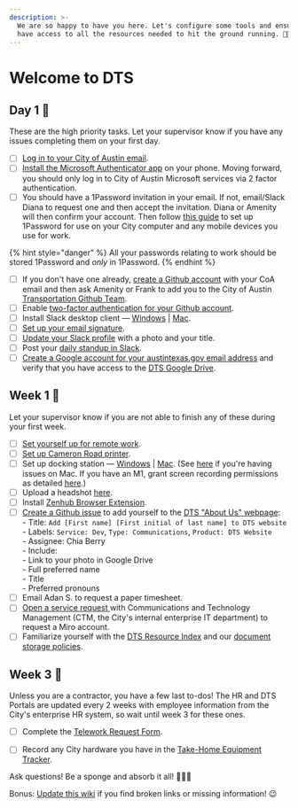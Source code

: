 ```yaml
---
description: >-
  We are so happy to have you here. Let's configure some tools and ensure you
  have access to all the resources needed to hit the ground running. 💪👟⚡
---
```


# Welcome to DTS

## Day 1 🐣

These are the high priority tasks. Let your supervisor know if you have any issues completing them on your first day.&#x20;

* [ ] [Log in to your City of Austin email](https://outlook.office365.com/).
* [ ] [Install the Microsoft Authenticator app](https://atx.servicenowservices.com/sp?id=kb\_article\&sys\_id=b46a964d1b5a35d0e8dfc844604bcb01) on your phone. Moving forward, you should only  log in to City of Austin Microsoft services via 2 factor authentication.&#x20;
* [ ] You should have a 1Password invitation in your email. If not, email/Slack Diana to request one and then accept the invitation. Diana or Amenity will then confirm your account. Then follow [this guide](https://support.1password.com/explore/get-started/) to set up 1Password for use on your City computer and any mobile devices you use for work.&#x20;

{% hint style="danger" %}
All your passwords relating to work should be stored 1Password and _only_ in 1Password.
{% endhint %}

* [ ] If you don't have one already, [create a Github account](https://github.com/join) with your CoA email and then ask Amenity or Frank to add you to the City of Austin [Transportation Github Team](https://github.com/orgs/cityofaustin/teams/transportation/members).
* [ ] Enable [two-factor authentication for your Github account](https://docs.github.com/en/authentication/securing-your-account-with-two-factor-authentication-2fa).
* [ ] Install Slack desktop client — [Windows](https://slack.com/downloads/windows) | [Mac](https://slack.com/downloads/mac).
* [ ] [Set up your email signature](https://docs.google.com/document/d/1OAoBll9rIl6XZq2uOShm5HCbHJboOt0SLP\_wK6tjkEE/edit).
* [ ] [Update your Slack profile](https://slack.com/help/articles/204092246-Edit-your-profile) with a photo and your title.
* [ ] Post your [daily standup in Slack](https://atd-dts.gitbook.io/wiki/slack#daily-stand-up).
* [ ] [Create a Google account for your austintexas.gov email address](../docs/basics/document-storage/using-google-as-a-city-employee.md) and verify that you have access to the [DTS Google Drive](https://drive.google.com/drive/u/0/folders/1fNmU-czryk5wJsn1gmb4WYUJJdut8Me7).&#x20;

## Week 1 🐥

Let your supervisor know if you are not able to finish any of these during your first week.&#x20;

* [ ] [Set yourself up for remote work](https://atd-dts.gitbook.io/atd-staff-resources/working-remotely/getting-started).
* [ ] [Set up Cameron Road printer](https://app.gitbook.com/@atd-dts/s/dts-service-desk-knowledge-base/onboarding/printer-information).
* [ ] Set up docking station — [Windows](https://www.dell.com/support/home/us/en/04/product-support/product/dell-universal-dock-d6000/drivers) | [Mac](https://www.synaptics.com/products/displaylink-graphics/downloads/macos). (See [here](https://support.displaylink.com/knowledgebase/articles/1188004-macos-10-13-or-10-14-video-functionality-not-enab) if you're having issues on Mac. If you have an M1, grant screen recording permissions as detailed [here](https://m1displays.com/).)&#x20;
* [ ] Upload a headshot [here](https://drive.google.com/drive/folders/1y\_yhkZQE5uSRhLZAHJn2kFuXPBixVJ2G).
* [ ] Install [Zenhub Browser Extension](https://www.zenhub.com/).
* [ ] [Create a Github issue](https://github.com/cityofaustin/atd-data-tech/issues/new) to add yourself to the [DTS "About Us" webpage](https://austinmobility.io/about):\
  \- Title: `Add [First name] [First initial of last name] to DTS website`\
  \- Labels: `Service: Dev`, `Type: Communications`, `Product: DTS Website`\
  \- Assignee: Chia Berry\
  \- Include: \
  &#x20;    \- Link to your photo in Google Drive \
  &#x20;    \- Full preferred name\
  &#x20;    \- Title\
  &#x20;    \- Preferred pronouns
* [ ] Email Adan S. to request a paper timesheet.
* [ ] [Open a service request ](https://atx.servicenowservices.com/sp?id=sc\_cat\_item\&sys\_id=02e490c6db7f1300a314e1c2ca9619e6)with Communications and Technology Management (CTM, the City's internal enterprise IT department) to request a Miro account.
* [ ] Familiarize yourself with the [DTS Resource Index](../docs/resource-index.md) and our [document storage policies](../docs/basics/document-storage/).

## Week 3 🐓

Unless you are a contractor, you have a few last to-dos! The HR and DTS Portals are updated every 2 weeks with employee information from the City's enterprise HR system, so wait until week 3 for these ones.&#x20;

* [ ] Complete the [Telework Request Form](https://atd.knack.com/hr#new-telework-request/).&#x20;
* [ ] Record any City hardware you have in the [Take-Home Equipment Tracker](https://atd.knack.com/dts#my-equipment/).



Ask questions! Be a sponge and absorb it all! 🧽💦🌈

Bonus: [Update this wiki](https://app.gitbook.com/@atd-dts/s/wiki/) if you find broken links or missing information! 😉



